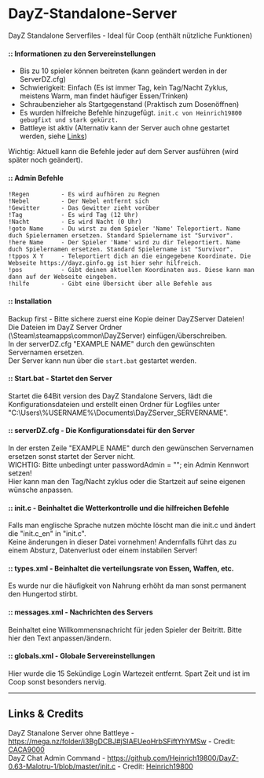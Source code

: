 # DayZ-Standalone-Server
DayZ Standalone Serverfiles - Ideal für Coop (enthält nützliche Funktionen)

#### :: Informationen zu den Servereinstellungen
  * Bis zu 10 spieler können beitreten (kann geändert werden in der ServerDZ.cfg)  
  * Schwierigkeit: Einfach (Es ist immer Tag, kein Tag/Nacht Zyklus, meistens Warm, man findet häufiger Essen/Trinken)  
  * Schraubenzieher als Startgegenstand (Praktisch zum Dosenöffnen)  
  * Es wurden hilfreiche Befehle hinzugefügt. ```init.c von Heinrich19800 gebugfixt und stark gekürzt.```  
  * Battleye ist aktiv (Alternativ kann der Server auch ohne gestartet werden, siehe [Links](https://github.com/Goasler/DayZ-Server/blob/main/README.md#links--credits))  
  
Wichtig: Aktuell kann die Befehle jeder auf dem Server ausführen (wird später noch geändert).  

#### :: Admin Befehle
```
!Regen         - Es wird aufhören zu Regnen  
!Nebel         - Der Nebel entfernt sich  
!Gewitter      - Das Gewitter zieht vorüber  
!Tag           - Es wird Tag (12 Uhr)  
!Nacht         - Es wird Nacht (0 Uhr)  
!goto Name     - Du wirst zu dem Spieler 'Name' Teleportiert. Name duch Spielernamen ersetzen. Standard Spielername ist "Survivor".  
!here Name     - Der Spieler 'Name' wird zu dir Teleportiert. Name duch Spielernamen ersetzen. Standard Spielername ist "Survivor".  
!tppos X Y     - Teleportiert dich an die eingegebene Koordinate. Die Webseite https://dayz.ginfo.gg ist hier sehr hilfreich.  
!pos           - Gibt deinen aktuellen Koordinaten aus. Diese kann man dann auf der Webseite eingeben.
!hilfe         - Gibt eine Übersicht über alle Befehle aus  
```  



#### :: Installation
Backup first - Bitte sichere zuerst eine Kopie deiner DayZServer Dateien!  
Die Dateien im DayZ Server Ordner (\Steam\steamapps\common\DayZServer) einfügen/überschreiben.  
In der serverDZ.cfg "EXAMPLE NAME" durch den gewünschten Servernamen ersetzen.  
Der Server kann nun über die `start.bat` gestartet werden.
 
 
#### :: Start.bat - Startet den Server
Startet die 64Bit version des DayZ Standalone Servers, lädt die Konfigurationsdateien und erstellt einen Ordner für Logfiles unter "C:\Users\\%USERNAME%\Documents\DayZServer_SERVERNAME".
 
 
 
#### :: serverDZ.cfg - Die Konfigurationsdatei für den Server
In der ersten Zeile "EXAMPLE NAME" durch den gewünschen Servernamen ersetzen sonst startet der Server nicht.  
WICHTIG: Bitte unbedingt unter passwordAdmin = ""; ein Admin Kennwort setzen!  
Hier kann man den Tag/Nacht zyklus oder die Startzeit auf seine eigenen wünsche anpassen.  
 
 
 
#### :: init.c - Beinhaltet die Wetterkontrolle und die hilfreichen Befehle
Falls man englische Sprache nutzen möchte löscht man die init.c und ändert die "init.c_en" in "init.c".  
Keine änderungen in dieser Datei vornehmen! Andernfalls führt das zu einem Absturz, Datenverlust oder einem instabilen Server!  
 
 
 
#### :: types.xml - Beinhaltet die verteilungsrate von Essen, Waffen, etc.
Es wurde nur die häufigkeit von Nahrung erhöht da man sonst permanent den Hungertod stirbt.  
 
 
 
#### :: messages.xml - Nachrichten des Servers
Beinhaltet eine Willkommensnachricht für jeden Spieler der Beitritt. Bitte hier den Text anpassen/ändern.  
 
 
 
#### :: globals.xml - Globale Servereinstellungen
Hier wurde die 15 Sekündige Login Wartezeit entfernt. Spart Zeit und ist im Coop sonst besonders nervig.  
  
  
___
  
  
## Links & Credits
DayZ Stanalone Server ohne Battleye - https://mega.nz/folder/i3BgDCBJ#jSIAEUeoHrbSFiftYhYMSw - Credit: [CACA9000](https://forum.ragezone.com/members/2000263983.html)  
DayZ Chat Admin Command - https://github.com/Heinrich19800/DayZ-0.63-Malotru-1/blob/master/init.c - Credit: [Heinrich19800](https://github.com/Heinrich19800/)  
